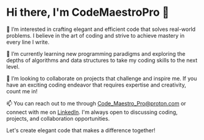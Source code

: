 # Hi there, I'm CodeMaestroPro 👋

👀 I’m interested in crafting elegant and efficient code that solves real-world problems. I believe in the art of coding and strive to achieve mastery in every line I write.

🌱 I’m currently learning new programming paradigms and exploring the depths of algorithms and data structures to take my coding skills to the next level.

💞️ I’m looking to collaborate on projects that challenge and inspire me. If you have an exciting coding endeavor that requires expertise and creativity, count me in!

📫 You can reach out to me through [Code_Maestro_Pro@proton.com](mailto:Code_Maestro_Pro@proton.com) or connect with me on [LinkedIn](https://www.linkedin.com/in/codemaestropro). I'm always open to discussing coding, projects, and collaboration opportunities.

Let's create elegant code that makes a difference together!
